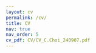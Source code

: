 ```yaml
---
layout: cv
permalink: /cv/
title: CV
nav: true
nav_order: 5
cv_pdf: CV/CV_C.Choi_240907.pdf
---
```

